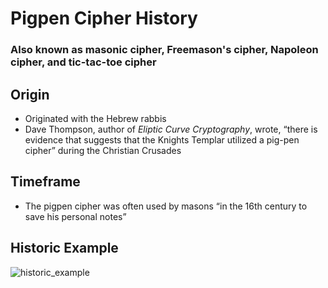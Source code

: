 # Pigpen Cipher History
### Also known as masonic cipher, Freemason's cipher, Napoleon cipher, and tic-tac-toe cipher

## Origin
* Originated with the Hebrew rabbis
* Dave Thompson, author of *Eliptic Curve Cryptography*, wrote, “there is evidence that suggests that the Knights Templar utilized a pig-pen cipher” during the Christian Crusades

## Timeframe
* The pigpen cipher was often used by masons “in the 16th century to save his personal notes”

## Historic Example
![historic_example](https://upload.wikimedia.org/wikipedia/commons/thumb/b/ba/A-pigpen-message.svg/320px-A-pigpen-message.svg.png) 
